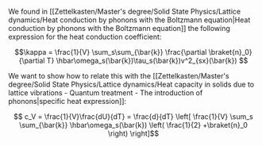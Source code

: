 We found in [[Zettelkasten/Master's degree/Solid State Physics/Lattice dynamics/Heat conduction by phonons with the Boltzmann equation|Heat conduction by phonons with the Boltzmann equation]] the following expression for the heat conduction coefficient:

$$\kappa   =  \frac{1}{V} \sum_s\sum_{\bar{k}} \frac{\partial \braket{n}_0}{\partial T} \hbar\omega_s(\bar{k})\tau_s(\bar{k})v^2_{sx}(\bar{k})  $$

We want to show how to relate this with the [[Zettelkasten/Master's degree/Solid State Physics/Lattice dynamics/Heat capacity in solids due to lattice vibrations - Quantum treatment - The introduction of phonons|specific heat expression]]:

$$ c_V = \frac{1}{V}\frac{dU}{dT} = \frac{d}{dT} \left[ \frac{1}{V} \sum_s \sum_{\bar{k}} \hbar\omega_s(\bar{k}) \left( \frac{1}{2} +\braket{n}_0 \right) \right]$$

